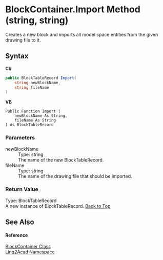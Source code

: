 # BlockContainer.Import Method (string, string)
 

Creates a new block and imports all model space entities from the given drawing file to it.

## Syntax

**C#**<br />
``` C#
public BlockTableRecord Import(
	string newBlockName,
	string fileName
)
```

**VB**<br />
``` VB
Public Function Import ( 
	newBlockName As String,
	fileName As String
) As BlockTableRecord
```


### Parameters
<dl><dt>newBlockName</dt><dd>Type: string<br />The name of the new BlockTableRecord.</dd><dt>fileName</dt><dd>Type: string<br />The name of the drawing file that should be imported.</dd></dl>

### Return Value
Type: BlockTableRecord<br />A new instance of BlockTableRecord.
<a href="#BlockContainerImport-Method-string-string">Back to Top</a>

## See Also


#### Reference
<a href="T_Linq2Acad_BlockContainer.md#BlockContainer-Class">BlockContainer Class</a><br /><a href="N_Linq2Acad.md#Linq2Acad-Namespace">Linq2Acad Namespace</a><br />
